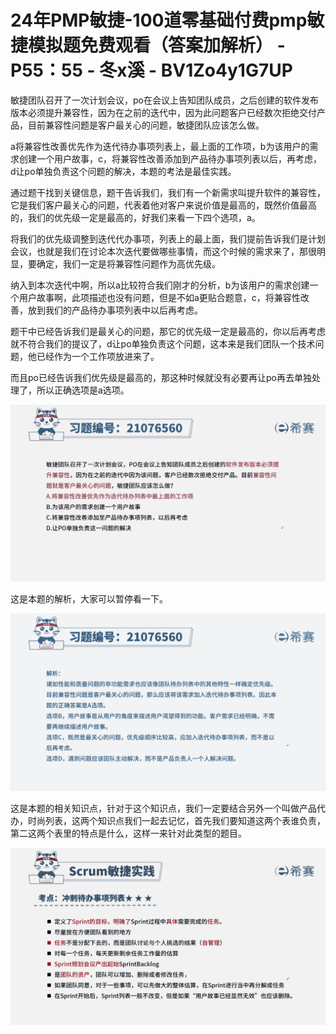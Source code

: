 # 24年PMP敏捷-100道零基础付费pmp敏捷模拟题免费观看（答案加解析） - P55：55 - 冬x溪 - BV1Zo4y1G7UP

敏捷团队召开了一次计划会议，po在会议上告知团队成员，之后创建的软件发布版本必须提升兼容性，因为在之前的迭代中，因为此问题客户已经数次拒绝交付产品，目前兼容性问题是客户最关心的问题，敏捷团队应该怎么做。

a将兼容性改善优先作为迭代待办事项列表上，最上面的工作项，b为该用户的需求创建一个用户故事，c，将兼容性改善添加到产品待办事项列表以后，再考虑，d让po单独负责这个问题的解决，本题的考法是最佳实践。

通过题干找到关键信息，题干告诉我们，我们有一个新需求叫提升软件的兼容性，它是我们客户最关心的问题，代表着他对客户来说价值是最高的，既然价值最高的，我们的优先级一定是最高的，好我们来看一下四个选项，a。

将我们的优先级调整到迭代代办事项，列表上的最上面，我们提前告诉我们是计划会议，也就是我们在讨论本次迭代要做哪些事情，而这个时候的需求来了，那很明显，要确定，我们一定是将兼容性问题作为高优先级。

纳入到本次迭代中啊，所以a比较符合我们刚才的分析，b为该用户的需求创建一个用户故事啊，此项描述也没有问题，但是不如a更贴合题意，c，将兼容性改善，放到我们的产品待办事项列表中以后再考虑。

题干中已经告诉我们是最关心的问题，那它的优先级一定是最高的，你以后再考虑就不符合我们的提议了，d让po单独负责这个问题，这本来是我们团队一个技术问题，他已经作为一个工作项放进来了。

而且po已经告诉我们优先级是最高的，那这种时候就没有必要再让po再去单独处理了，所以正确选项是a选项。



![](img/125c05ebb72b98ef96266d56a60a2efa_1.png)

这是本题的解析，大家可以暂停看一下。

![](img/125c05ebb72b98ef96266d56a60a2efa_3.png)

这是本题的相关知识点，针对于这个知识点，我们一定要结合另外一个叫做产品代办，时尚列表，这两个知识点我们一起去记忆，首先我们要知道这两个表谁负责，第二这两个表里的特点是什么，这样一来针对此类型的题目。



![](img/125c05ebb72b98ef96266d56a60a2efa_5.png)